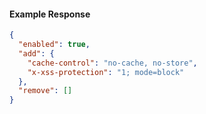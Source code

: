 <!-- Code generated for API Clients. DO NOT EDIT. -->
#### Example Response
```json
{
  "enabled": true,
  "add": {
    "cache-control": "no-cache, no-store",
    "x-xss-protection": "1; mode=block"
  },
  "remove": []
}